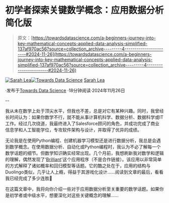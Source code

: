 # 初学者探索关键数学概念：应用数据分析简化版

> 原文：[https://towardsdatascience.com/a-beginners-journey-into-key-mathematical-concepts-applied-data-analysis-simplified-137af970ac56?source=collection_archive---------4-----------------------#2024-11-26](https://towardsdatascience.com/a-beginners-journey-into-key-mathematical-concepts-applied-data-analysis-simplified-137af970ac56?source=collection_archive---------4-----------------------#2024-11-26)

[](https://medium.com/@schuerch_sarah?source=post_page---byline--137af970ac56--------------------------------)[![Sarah Lea](../Images/09c9fa20016d1439b70b9fb6670b57a9.png)](https://medium.com/@schuerch_sarah?source=post_page---byline--137af970ac56--------------------------------)[](https://towardsdatascience.com/?source=post_page---byline--137af970ac56--------------------------------)[![Towards Data Science](../Images/a6ff2676ffcc0c7aad8aaf1d79379785.png)](https://towardsdatascience.com/?source=post_page---byline--137af970ac56--------------------------------) [Sarah Lea](https://medium.com/@schuerch_sarah?source=post_page---byline--137af970ac56--------------------------------)

·发布于[Towards Data Science](https://towardsdatascience.com/?source=post_page---byline--137af970ac56--------------------------------) ·18分钟阅读·2024年11月26日

--

我从未在数学上处于顶尖水平，但我也不差，总是对它有某种兴趣。同时，我曾经长时间认为：如果你数学不行，就不能从事计算机科学、数据分析、数据科学或IT工作。经过几次绕道，我最终进入了Salesforce顾问的角色，并成功完成了商业信息学和人工智能学位，专攻软件架构与设计，并取得了优异的成绩。

无论我是在使用Python编程、创建机器学习模型还是进行数据分析，我总是会遇到数学概念。在使用数据分析、自动化或Python编程时，我认为不必了解每一个数学话题的细节。但数学知识确实经常出现。几个月前，我想刷新我对数学和逻辑的理解，偶然发现了‘[Brilliant](https://brilliant.org/)’这个应用程序（不是合作链接）。该应用以非常简单的方式解释了诸如概率和回归模型等话题。它的酷之处在于，应用的结构与Duolingo类似，几乎让人上瘾，得益于其游戏化设计……阅读到文章的最后，看看我已经完成了多少连胜💪

在这篇文章中，我将向你介绍一些对于应用数据分析至关重要的数学话题。如果你是初学者或中级水平，想要深化对这些关键概念的理解……
